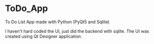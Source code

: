 # ToDo_App
To Do List App made with Python (PyQt5 and Sqlite)

I haven't hard coded the UI, just did the backend with sqlite. The UI was created using Qt Designer application.
